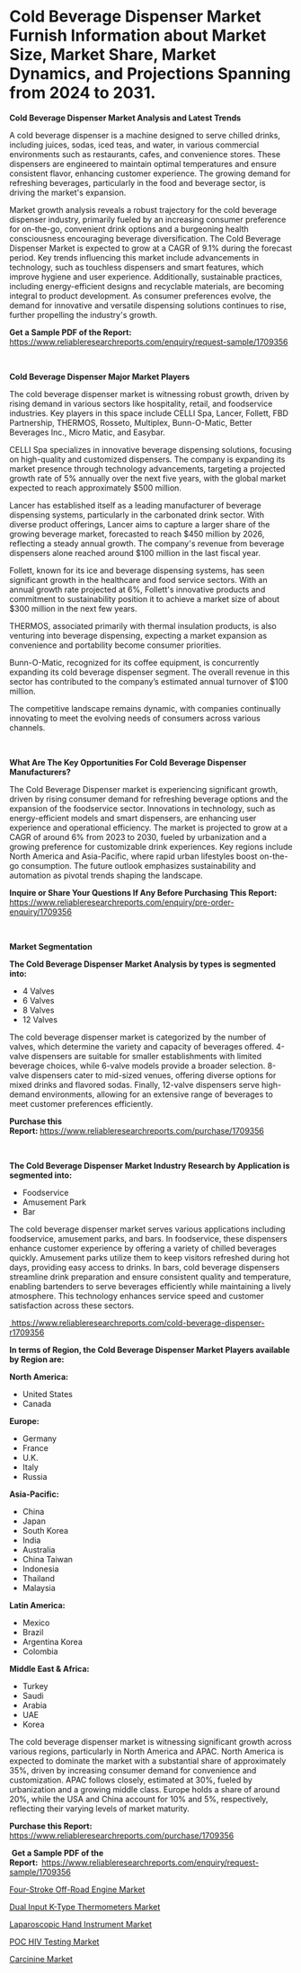 <p><h1>Cold Beverage Dispenser Market Furnish Information about Market Size, Market Share, Market Dynamics, and Projections Spanning from 2024 to 2031.</h1></p><p><strong>Cold Beverage Dispenser Market Analysis and Latest Trends</strong></p>
<p><p>A cold beverage dispenser is a machine designed to serve chilled drinks, including juices, sodas, iced teas, and water, in various commercial environments such as restaurants, cafes, and convenience stores. These dispensers are engineered to maintain optimal temperatures and ensure consistent flavor, enhancing customer experience. The growing demand for refreshing beverages, particularly in the food and beverage sector, is driving the market's expansion.</p><p>Market growth analysis reveals a robust trajectory for the cold beverage dispenser industry, primarily fueled by an increasing consumer preference for on-the-go, convenient drink options and a burgeoning health consciousness encouraging beverage diversification. The Cold Beverage Dispenser Market is expected to grow at a CAGR of 9.1% during the forecast period. Key trends influencing this market include advancements in technology, such as touchless dispensers and smart features, which improve hygiene and user experience. Additionally, sustainable practices, including energy-efficient designs and recyclable materials, are becoming integral to product development. As consumer preferences evolve, the demand for innovative and versatile dispensing solutions continues to rise, further propelling the industry's growth.</p></p>
<p><strong>Get a Sample PDF of the Report:&nbsp;</strong> <a href="https://www.reliableresearchreports.com/enquiry/request-sample/1709356?utm_campaign=4&utm_medium=2&utm_source=Github&utm_content=ia&utm_term=30102024&utm_id=cold-beverage-dispenser">https://www.reliableresearchreports.com/enquiry/request-sample/1709356</a></p>
<p>&nbsp;</p>
<p><strong>Cold Beverage Dispenser Major Market Players</strong></p>
<p><p>The cold beverage dispenser market is witnessing robust growth, driven by rising demand in various sectors like hospitality, retail, and foodservice industries. Key players in this space include CELLI Spa, Lancer, Follett, FBD Partnership, THERMOS, Rosseto, Multiplex, Bunn-O-Matic, Better Beverages Inc., Micro Matic, and Easybar. </p><p>CELLI Spa specializes in innovative beverage dispensing solutions, focusing on high-quality and customized dispensers. The company is expanding its market presence through technology advancements, targeting a projected growth rate of 5% annually over the next five years, with the global market expected to reach approximately $500 million.</p><p>Lancer has established itself as a leading manufacturer of beverage dispensing systems, particularly in the carbonated drink sector. With diverse product offerings, Lancer aims to capture a larger share of the growing beverage market, forecasted to reach $450 million by 2026, reflecting a steady annual growth. The company's revenue from beverage dispensers alone reached around $100 million in the last fiscal year.</p><p>Follett, known for its ice and beverage dispensing systems, has seen significant growth in the healthcare and food service sectors. With an annual growth rate projected at 6%, Follett's innovative products and commitment to sustainability position it to achieve a market size of about $300 million in the next few years.</p><p>THERMOS, associated primarily with thermal insulation products, is also venturing into beverage dispensing, expecting a market expansion as convenience and portability become consumer priorities. </p><p>Bunn-O-Matic, recognized for its coffee equipment, is concurrently expanding its cold beverage dispenser segment. The overall revenue in this sector has contributed to the company’s estimated annual turnover of $100 million. </p><p>The competitive landscape remains dynamic, with companies continually innovating to meet the evolving needs of consumers across various channels.</p></p>
<p>&nbsp;</p>
<p><strong>What Are The Key Opportunities For Cold Beverage Dispenser Manufacturers?</strong></p>
<p><p>The Cold Beverage Dispenser market is experiencing significant growth, driven by rising consumer demand for refreshing beverage options and the expansion of the foodservice sector. Innovations in technology, such as energy-efficient models and smart dispensers, are enhancing user experience and operational efficiency. The market is projected to grow at a CAGR of around 6% from 2023 to 2030, fueled by urbanization and a growing preference for customizable drink experiences. Key regions include North America and Asia-Pacific, where rapid urban lifestyles boost on-the-go consumption. The future outlook emphasizes sustainability and automation as pivotal trends shaping the landscape.</p></p>
<p><strong>Inquire or Share Your Questions If Any Before Purchasing This Report:</strong> <a href="https://www.reliableresearchreports.com/enquiry/pre-order-enquiry/1709356?utm_campaign=4&utm_medium=2&utm_source=Github&utm_content=ia&utm_term=30102024&utm_id=cold-beverage-dispenser">https://www.reliableresearchreports.com/enquiry/pre-order-enquiry/1709356</a></p>
<p>&nbsp;</p>
<p><strong>Market Segmentation</strong></p>
<p><strong>The Cold Beverage Dispenser Market Analysis by types is segmented into:</strong></p>
<p><ul><li>4 Valves</li><li>6 Valves</li><li>8 Valves</li><li>12 Valves</li></ul></p>
<p><p>The cold beverage dispenser market is categorized by the number of valves, which determine the variety and capacity of beverages offered. 4-valve dispensers are suitable for smaller establishments with limited beverage choices, while 6-valve models provide a broader selection. 8-valve dispensers cater to mid-sized venues, offering diverse options for mixed drinks and flavored sodas. Finally, 12-valve dispensers serve high-demand environments, allowing for an extensive range of beverages to meet customer preferences efficiently.</p></p>
<p><strong>Purchase this Report:&nbsp;</strong><a href="https://www.reliableresearchreports.com/purchase/1709356?utm_campaign=4&utm_medium=2&utm_source=Github&utm_content=ia&utm_term=30102024&utm_id=cold-beverage-dispenser">https://www.reliableresearchreports.com/purchase/1709356</a></p>
<p>&nbsp;</p>
<p><strong>The Cold Beverage Dispenser Market Industry Research by Application is segmented into:</strong></p>
<p><ul><li>Foodservice</li><li>Amusement Park</li><li>Bar</li></ul></p>
<p><p>The cold beverage dispenser market serves various applications including foodservice, amusement parks, and bars. In foodservice, these dispensers enhance customer experience by offering a variety of chilled beverages quickly. Amusement parks utilize them to keep visitors refreshed during hot days, providing easy access to drinks. In bars, cold beverage dispensers streamline drink preparation and ensure consistent quality and temperature, enabling bartenders to serve beverages efficiently while maintaining a lively atmosphere. This technology enhances service speed and customer satisfaction across these sectors.</p></p>
<p><a href="https://www.reliableresearchreports.com/cold-beverage-dispenser-r1709356?utm_campaign=4&utm_medium=2&utm_source=Github&utm_content=ia&utm_term=30102024&utm_id=cold-beverage-dispenser">&nbsp;https://www.reliableresearchreports.com/cold-beverage-dispenser-r1709356</a></p>
<p><strong>In terms of Region, the Cold Beverage Dispenser Market Players available by Region are:</strong></p>
<p>
    <p> <strong> North America: </strong>
        <ul>
            <li>United States</li>
            <li>Canada</li>
        </ul>
        </p> 
    <p> <strong> Europe: </strong>
        <ul>
            <li>Germany</li>
            <li>France</li>
            <li>U.K.</li>
            <li>Italy</li>
            <li>Russia</li>
        </ul>
        </p> 
    <p> <strong> Asia-Pacific: </strong>
        <ul>
            <li>China</li>
            <li>Japan</li>
            <li>South Korea</li>
            <li>India</li>
            <li>Australia</li>
            <li>China Taiwan</li>
            <li>Indonesia</li>
            <li>Thailand</li>
            <li>Malaysia</li>
        </ul>
        </p> 
    <p> <strong> Latin America: </strong>
        <ul>
            <li>Mexico</li>
            <li>Brazil</li>
            <li>Argentina Korea</li>
            <li>Colombia</li>
        </ul>
        </p> 
    <p> <strong> Middle East & Africa: </strong>
        <ul>
            <li>Turkey</li>
            <li>Saudi</li>
            <li>Arabia</li>
            <li>UAE</li>
            <li>Korea</li>
        </ul>
    </p>
    </p>
<p><p>The cold beverage dispenser market is witnessing significant growth across various regions, particularly in North America and APAC. North America is expected to dominate the market with a substantial share of approximately 35%, driven by increasing consumer demand for convenience and customization. APAC follows closely, estimated at 30%, fueled by urbanization and a growing middle class. Europe holds a share of around 20%, while the USA and China account for 10% and 5%, respectively, reflecting their varying levels of market maturity.</p></p>
<p><strong>Purchase this Report: </strong><a href="https://www.reliableresearchreports.com/purchase/1709356?utm_campaign=4&utm_medium=2&utm_source=Github&utm_content=ia&utm_term=30102024&utm_id=cold-beverage-dispenser">https://www.reliableresearchreports.com/purchase/1709356</a></p>
<p>&nbsp;<strong>Get a Sample PDF of the Report:&nbsp;&nbsp;</strong><a href="https://www.reliableresearchreports.com/enquiry/request-sample/1709356?utm_campaign=4&utm_medium=2&utm_source=Github&utm_content=ia&utm_term=30102024&utm_id=cold-beverage-dispenser">https://www.reliableresearchreports.com/enquiry/request-sample/1709356</a></p>
<p><strong></strong></p>
<p><p><a href="https://issuu.com/reportprime-2/docs/four-stroke-off-road-engine-market-_901ee4f2a40501?utm_campaign=4&utm_medium=2&utm_source=Github&utm_content=ia&utm_term=30102024&utm_id=cold-beverage-dispenser">Four-Stroke Off-Road Engine Market</a></p><p><a href="https://github.com/maximinauago/Market-Research-Report-List-1/blob/main/dual-input-k-type-thermometers-market.md?utm_campaign=4&utm_medium=2&utm_source=Github&utm_content=ia&utm_term=30102024&utm_id=cold-beverage-dispenser">Dual Input K-Type Thermometers Market</a></p><p><a href="https://www.linkedin.com/pulse/driving-forces-global-laparoscopic-hand-instrument-market-vpbic?utm_campaign=4&utm_medium=2&utm_source=Github&utm_content=ia&utm_term=30102024&utm_id=cold-beverage-dispenser">Laparoscopic Hand Instrument Market</a></p><p><a href="https://www.linkedin.com/pulse/poc-hiv-testing-market-segmentation-applications-types-growth-mpv5e?utm_campaign=4&utm_medium=2&utm_source=Github&utm_content=ia&utm_term=30102024&utm_id=cold-beverage-dispenser">POC HIV Testing Market</a></p><p><a href="https://github.com/WayneGriffin411/Market-Research-Report-List-1/blob/main/carcinine-market.md?utm_campaign=4&utm_medium=2&utm_source=Github&utm_content=ia&utm_term=30102024&utm_id=cold-beverage-dispenser">Carcinine Market</a></p></p>